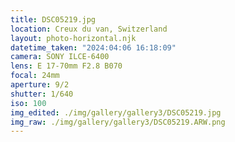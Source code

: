 ```yaml
---
title: DSC05219.jpg
location: Creux du van, Switzerland
layout: photo-horizontal.njk
datetime_taken: "2024:04:06 16:18:09"
camera: SONY ILCE-6400
lens: E 17-70mm F2.8 B070
focal: 24mm
aperture: 9/2
shutter: 1/640
iso: 100
img_edited: ./img/gallery/gallery3/DSC05219.jpg
img_raw: ./img/gallery/gallery3/DSC05219.ARW.png
---
```

